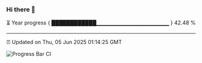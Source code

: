 ### Hi there 👋

⏳ Year progress { ████████████▁▁▁▁▁▁▁▁▁▁▁▁▁▁▁▁▁▁ } 42.48 %

---

⏰ Updated on Thu, 05 Jun 2025 01:14:25 GMT

![Progress Bar CI](https://github.com/liununu/liununu/workflows/Progress%20Bar%20CI/badge.svg)
